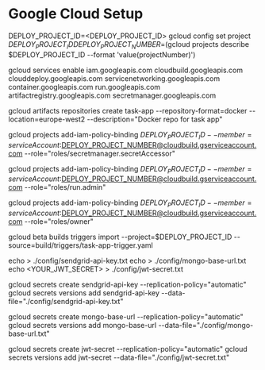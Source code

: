 # Google Cloud Setup

DEPLOY_PROJECT_ID=<DEPLOY_PROJECT_ID>
gcloud config set project $DEPLOY_PROJECT_ID
DEPLOY_PROJECT_NUMBER=$(gcloud projects describe $DEPLOY_PROJECT_ID --format 'value(projectNumber)')

gcloud services enable iam.googleapis.com cloudbuild.googleapis.com clouddeploy.googleapis.com servicenetworking.googleapis.com container.googleapis.com run.googleapis.com artifactregistry.googleapis.com secretmanager.googleapis.com

gcloud artifacts repositories create task-app --repository-format=docker --location=europe-west2 --description="Docker repo for task app"

gcloud projects add-iam-policy-binding $DEPLOY_PROJECT_ID --member=serviceAccount:$DEPLOY_PROJECT_NUMBER@cloudbuild.gserviceaccount.com --role="roles/secretmanager.secretAccessor"

gcloud projects add-iam-policy-binding $DEPLOY_PROJECT_ID --member=serviceAccount:$DEPLOY_PROJECT_NUMBER@cloudbuild.gserviceaccount.com --role="roles/run.admin"

gcloud projects add-iam-policy-binding $DEPLOY_PROJECT_ID --member=serviceAccount:$DEPLOY_PROJECT_NUMBER@cloudbuild.gserviceaccount.com --role="roles/owner"

gcloud beta builds triggers import --project=$DEPLOY_PROJECT_ID --source=build/triggers/task-app-trigger.yaml

echo <YOUR SENDGRID API KEY> > ./config/sendgrid-api-key.txt
echo <YOUR MONGO BASE URL> > ./config/mongo-base-url.txt
echo <YOUR_JWT_SECRET> > ./config/jwt-secret.txt

gcloud secrets create sendgrid-api-key --replication-policy="automatic"
gcloud secrets versions add sendgrid-api-key --data-file="./config/sendgrid-api-key.txt"

gcloud secrets create mongo-base-url --replication-policy="automatic"
gcloud secrets versions add mongo-base-url --data-file="./config/mongo-base-url.txt"

gcloud secrets create jwt-secret --replication-policy="automatic"
gcloud secrets versions add jwt-secret --data-file="./config/jwt-secret.txt"




<!-- 

BELOW IS FOR CLOUD DEPLOY!

gcloud projects add-iam-policy-binding $DEPLOY_PROJECT_ID --member=serviceAccount:$DEPLOY_PROJECT_NUMBER-compute@developer.gserviceaccount.com --role="roles/clouddeploy.jobRunner"

gcloud iam service-accounts add-iam-policy-binding $DEPLOY_PROJECT_NUMBER-compute@developer.gserviceaccount.com --member=serviceAccount:$DEPLOY_PROJECT_NUMBER-compute@developer.gserviceaccount.com --role="roles/iam.serviceAccountUser" --project=$DEPLOY_PROJECT_ID

gcloud projects add-iam-policy-binding $DEPLOY_PROJECT_ID --member=serviceAccount:$DEPLOY_PROJECT_NUMBER-compute@developer.gserviceaccount.com --role="roles/run.developer"

gcloud deploy apply --file=deploy/clouddeploy.yaml --region=europe-west2 --project=$DEPLOY_PROJECT_ID

gcloud deploy releases create test-release --skaffold-file=deploy/skaffold.yaml --project=$DEPLOY_PROJECT_ID --region=europe-west2 --delivery-pipeline=task-app --images=my-app-image=europe-west2-docker.pkg.dev/$_DEPLOY_PROJECT_ID/task-app/task-app-server -->